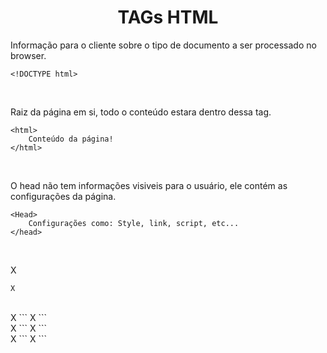 <h1 style ="text-align: center;">TAGs HTML</h1>
  

Informação para o cliente sobre o tipo de documento a ser processado no browser.
```
<!DOCTYPE html>
```
<br>

Raiz da página em si, todo o conteúdo estara dentro dessa tag.
```
<html>
    Conteúdo da página!
</html>
```
<br>

O head não tem informações visiveis para o usuário, ele contém as configurações da página.
```
<Head>
    Configurações como: Style, link, script, etc...
</head>
```
<br>

X
```
X
```
<br>
X
```
X
```
<br>
X
```
X
```
<br>
X
```
X
```